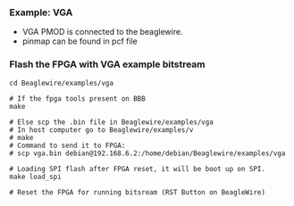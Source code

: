 ### Example: VGA

- VGA PMOD is connected to the beaglewire.
- pinmap can be found in pcf file

### Flash the FPGA with VGA example bitstream 

```
cd Beaglewire/examples/vga

# If the fpga tools present on BBB
make

# Else scp the .bin file in Beaglewire/examples/vga
# In host computer go to Beaglewire/examples/v
# make
# Command to send it to FPGA: 
# scp vga.bin debian@192.168.6.2:/home/debian/Beaglewire/examples/vga

# Loading SPI flash after FPGA reset, it will be boot up on SPI.
make load_spi

# Reset the FPGA for running bitsream (RST Button on BeagleWire)
```

